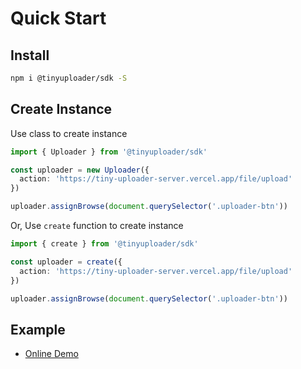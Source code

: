 # Quick Start

## Install

```bash
npm i @tinyuploader/sdk -S
```

## Create Instance

Use class to create instance

```typescript
import { Uploader } from '@tinyuploader/sdk'

const uploader = new Uploader({
  action: 'https://tiny-uploader-server.vercel.app/file/upload'
})

uploader.assignBrowse(document.querySelector('.uploader-btn'))
```

Or, Use `create` function to create instance

```typescript
import { create } from '@tinyuploader/sdk'

const uploader = create({
  action: 'https://tiny-uploader-server.vercel.app/file/upload'
})

uploader.assignBrowse(document.querySelector('.uploader-btn'))
```

## Example

<!-- TODO: yiqi demo  -->
- [Online Demo](https://codepen.io/moyuderen/pen/KKjaqJK)

